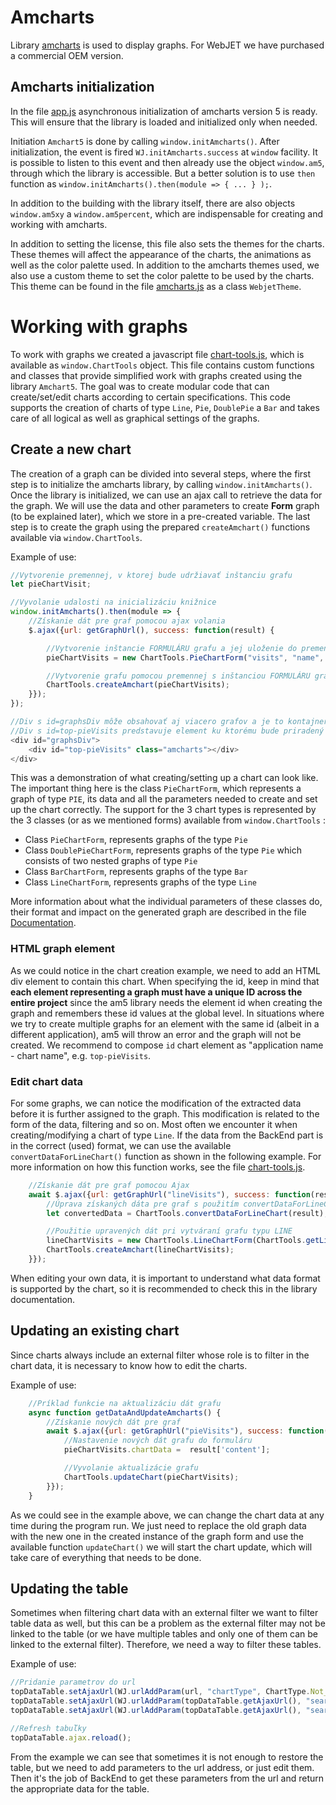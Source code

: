 # Amcharts

Library [amcharts](http://amcharts.com) is used to display graphs. For WebJET we have purchased a commercial OEM version.

## Amcharts initialization

In the file [app.js](../../../../../../src/main/webapp/admin/v9/src/js/app.js) asynchronous initialization of amcharts version 5 is ready. This will ensure that the library is loaded and initialized only when needed.

Initiation `Amchart5` is done by calling `window.initAmcharts()`. After initialization, the event is fired `WJ.initAmcharts.success` at `window` facility. It is possible to listen to this event and then already use the object `window.am5`, through which the library is accessible. But a better solution is to use `then` function as `window.initAmcharts().then(module => { ... } );`.

In addition to the building with the library itself, there are also objects `window.am5xy` a `window.am5percent`, which are indispensable for creating and working with amcharts.

In addition to setting the license, this file also sets the themes for the charts. These themes will affect the appearance of the charts, the animations as well as the color palette used. In addition to the amcharts themes used, we also use a custom theme to set the color palette to be used by the charts. This theme can be found in the file [amcharts.js](../../../../../../src/main/webapp/admin/v9/src/js/libs/chart/amcharts.js) as a class `WebjetTheme`.

# Working with graphs

To work with graphs we created a javascript file [chart-tools.js](../../../../../../src/main/webapp/admin/v9/src/js/libs/chart/chart-tools.js), which is available as `window.ChartTools` object. This file contains custom functions and classes that provide simplified work with graphs created using the library `Amchart5`. The goal was to create modular code that can create/set/edit charts according to certain specifications. This code supports the creation of charts of type `Line`, `Pie`, `DoublePie` a `Bar` and takes care of all logical as well as graphical settings of the graphs.

## Create a new chart

The creation of a graph can be divided into several steps, where the first step is to initialize the amcharts library, by calling `window.initAmcharts()`. Once the library is initialized, we can use an ajax call to retrieve the data for the graph. We will use the data and other parameters to create **Form** graph (to be explained later), which we store in a pre-created variable. The last step is to create the graph using the prepared `createAmchart()` functions available via `window.ChartTools`.

Example of use:

```javascript
//Vytvorenie premennej, v ktorej bude udržiavať inštanciu grafu
let pieChartVisit;

//Vyvolanie udalosti na inicializáciu knižnice
window.initAmcharts().then(module => {
    //Získanie dát pre graf pomocou ajax volania
    $.ajax({url: getGraphUrl(), success: function(result) {

        //Vytvorenie inštancie FORMULÁRU grafu a jej uloženie do premennej
        pieChartVisits = new ChartTools.PieChartForm("visits", "name", '[[#{stat.top.pieChart}]]', "top-pieVisits", result['content']);

        //Vytvorenie grafu pomocou premennej s inštanciou FORMULÁRU grafu
        ChartTools.createAmchart(pieChartVisits);
    }});
});

//Div s id=graphsDiv môže obsahovať aj viacero grafov a je to kontajner na grafy s určitým nastaveným štýlom
//Div s id=top-pieVisits predstavuje element ku ktorému bude priradený graf
<div id="graphsDiv">
    <div id="top-pieVisits" class="amcharts"></div>
</div>
```

This was a demonstration of what creating/setting up a chart can look like. The important thing here is the class `PieChartForm`, which represents a graph of type `PIE`, its data and all the parameters needed to create and set up the chart correctly. The support for the 3 chart types is represented by the 3 classes (or as we mentioned forms) available from `window.ChartTools` :
- Class `PieChartForm`, represents graphs of the type `Pie`
- Class `DoublePieChartForm`, represents graphs of the type `Pie` which consists of two nested graphs of type `Pie`
- Class `BarChartForm`, represents graphs of the type `Bar`
- Class `LineChartForm`, represents graphs of the type `Line`

More information about what the individual parameters of these classes do, their format and impact on the generated graph are described in the file [Documentation](statjs.md).

### HTML graph element

As we could notice in the chart creation example, we need to add an HTML div element to contain this chart. When specifying the id, keep in mind that **each element representing a graph must have a unique ID across the entire project** since the am5 library needs the element id when creating the graph and remembers these id values at the global level. In situations where we try to create multiple graphs for an element with the same id (albeit in a different application), am5 will throw an error and the graph will not be created. We recommend to compose `id` chart element as "application name - chart name", e.g. `top-pieVisits`.

### Edit chart data

For some graphs, we can notice the modification of the extracted data before it is further assigned to the graph. This modification is related to the form of the data, filtering and so on. Most often we encounter it when creating/modifying a chart of type `Line`. If the data from the BackEnd part is in the correct (used) format, we can use the available `convertDataForLineChart()` function as shown in the following example. For more information on how this function works, see the file [chart-tools.js](../../../../../../src/main/webapp/admin/v9/src/js/libs/chart/chart-tools.js).

```javascript
    //Získanie dát pre graf pomocou Ajax
    await $.ajax({url: getGraphUrl("lineVisits"), success: function(result) {
        //Úprava získaných dáta pre graf s použitím convertDataForLineChart() fn
        let convertedData = ChartTools.convertDataForLineChart(result);

        //Použitie upravených dát pri vytváraní grafu typu LINE
        lineChartVisits = new ChartTools.LineChartForm(ChartTools.getLineChartYAxeNameObjs(["visits"], [undefined]), "dayDate", '[[#{stat.top.lineChart}]]', "top-lineVisits", convertedData, ChartTools.DateType.Days);
        ChartTools.createAmchart(lineChartVisits);
    }});
```

When editing your own data, it is important to understand what data format is supported by the chart, so it is recommended to check this in the library documentation.

## Updating an existing chart

Since charts always include an external filter whose role is to filter in the chart data, it is necessary to know how to edit the charts.

Example of use:

```javascript
    //Príklad funkcie na aktualizáciu dát grafu
    async function getDataAndUpdateAmcharts() {
        //Získanie nových dát pre graf
        await $.ajax({url: getGraphUrl("pieVisits"), success: function(result) {
            //Nastavenie nových dát grafu do formuláru
            pieChartVisits.chartData =  result['content'];

            //Vyvolanie aktualizácie grafu
            ChartTools.updateChart(pieChartVisits);
        }});
    }
```

As we could see in the example above, we can change the chart data at any time during the program run. We just need to replace the old graph data with the new one in the created instance of the graph form and use the available function `updateChart()` we will start the chart update, which will take care of everything that needs to be done.

## Updating the table

Sometimes when filtering chart data with an external filter we want to filter table data as well, but this can be a problem as the external filter may not be linked to the table (or we have multiple tables and only one of them can be linked to the external filter). Therefore, we need a way to filter these tables.

Example of use:

```javascript
//Pridanie parametrov do url
topDataTable.setAjaxUrl(WJ.urlAddParam(url, "chartType", ChartType.Not_Chart));
topDataTable.setAjaxUrl(WJ.urlAddParam(topDataTable.getAjaxUrl(), "searchRootDir", $('#rootDir').val()));
topDataTable.setAjaxUrl(WJ.urlAddParam(topDataTable.getAjaxUrl(), "searchFilterBotsOut", $('#botFilterOut').is(':checked')));

//Refresh tabuľky
topDataTable.ajax.reload();
```

From the example we can see that sometimes it is not enough to restore the table, but we need to add parameters to the url address, or just edit them. Then it's the job of BackEnd to get these parameters from the url and return the appropriate data for the table.
